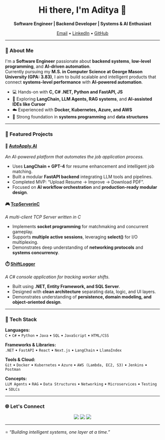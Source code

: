 <h1 align="center">Hi there, I'm Aditya 👋</h1>

<p align="center">
  <b>Software Engineer | Backend Developer | Systems & AI Enthusiast</b>  
</p>

<p align="center">
  <a href="mailto:adityavaidyastates@gmail.com">Email</a> •
  <a href="https://www.linkedin.com/in/adityavaidya108/">LinkedIn</a> •
  <a href="https://github.com/adityavaidya108">GitHub</a>
</p>

---

### 🧠 About Me

I'm a **Software Engineer** passionate about **backend systems**, **low-level programming**, and **AI-driven automation**.  
Currently pursuing my **M.S. in Computer Science at George Mason University (GPA: 3.83)**, I aim to build scalable and intelligent products that connect **systems-level performance** with **AI-powered automation**.

- 💻 Hands-on with **C, C# .NET, Python and FastAPI, JS**
- 🧩 Exploring **LangChain, LLM Agents, RAG systems**, and **AI-assisted IDEs like Cursor**
- ☁️ Experienced with **Docker, Kubernetes, Azure, and AWS**
- 🧠 Strong foundation in **systems programming** and **data structures**

---


### 🚀 Featured Projects

#### 🧠 [AutoApply.AI](https://github.com/adityavaidya108/AutoApply.AI)
*An AI-powered platform that automates the job application process.*

- Uses **LangChain + GPT-4** for resume enhancement and intelligent job matching.  
- Built a modular **FastAPI backend** integrating LLM tools and pipelines.  
- Completed MVP: “Upload Resume → Improve → Download PDF”.  
- Focused on **AI workflow orchestration** and **production-ready modular design**.

#### 🎮 [TcpServerinC](https://github.com/adityavaidya108/TcpServerinC)
*A multi-client TCP Server written in C*

- Implements **socket programming** for matchmaking and concurrent gameplay.  
- Supports **multiple active sessions**, leveraging **select()** for I/O multiplexing.  
- Demonstrates deep understanding of **networking protocols** and **systems concurrency**.

#### ⏱️ [ShiftLogger](https://github.com/adityavaidya108/CodeReviews.Console.ShiftsLogger)
*A C# console application for tracking worker shifts.*

- Built using **.NET, Entity Framework, and SQL Server**.  
- Designed with **clean architecture** separating data, logic, and UI layers.  
- Demonstrates understanding of **persistence, domain modeling, and object-oriented design**.  

---

### 🧰 Tech Stack

**Languages:**  
`C` • `C#` • `Python` • `Java` • `SQL` • `JavaScript` • `HTML/CSS`

**Frameworks & Libraries:**  
`.NET` • `FastAPI` • `React` • `Next.js` • `LangChain` • `LlamaIndex`

**Tools & Cloud:**  
`Git` • `Docker` • `Kubernetes` • `Azure` • `AWS (Lambda, EC2, S3)` • `Jenkins` • `Postman`

**Concepts:**  
`LLM Agents` • `RAG` • `Data Structures` • `Networking` • `Microservices` • `Testing` • `SDLCs`

---

### 🌐 Let's Connect

<p align="center">
  <a href="mailto:adityavaidyastates@gmail.com"><img src="https://img.shields.io/badge/Email-adityavaidyastates%40gmail.com-red?style=flat-square"></a>
  <a href="https://www.linkedin.com/in/adityavaidya108/"><img src="https://img.shields.io/badge/LinkedIn-Aditya%20Vaidya-blue?style=flat-square&logo=linkedin"></a>
  <a href="https://github.com/adityavaidya108"><img src="https://img.shields.io/badge/GitHub-adityavaidya108-black?style=flat-square&logo=github"></a>
</p>

---

⭐ _“Building intelligent systems, one layer at a time.”_
